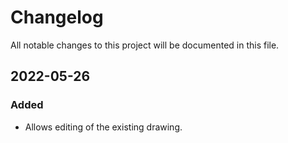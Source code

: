 # Changelog
All notable changes to this project will be documented in this file.

## 2022-05-26
### Added
-  Allows editing of the existing drawing.
